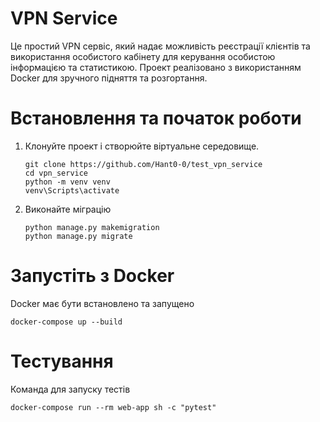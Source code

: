 # VPN Service
Це простий VPN сервіс, який надає можливість реєстрації клієнтів та використання особистого кабінету для керування особистою інформацією та статистикою. Проект реалізовано з використанням Docker для зручного підняття та розгортання.

# Встановлення та початок роботи

1. Клонуйте проект і створюйте віртуальне середовище.
    ```
    git clone https://github.com/Hant0-0/test_vpn_service
    cd vpn_service
    python -m venv venv
    venv\Scripts\activate
   ```

2. Виконайте міграцію
    
    ```
   python manage.py makemigration
   python manage.py migrate
   ```
        
# Запустіть з Docker
Docker має бути встановлено та запущено

```
docker-compose up --build
```

# Тестування
Команда для запуску тестів
```
docker-compose run --rm web-app sh -c "pytest"
```


    